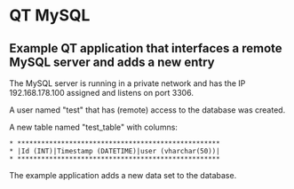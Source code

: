 # QT MySQL 

## Example QT application that interfaces a remote MySQL server and adds a new entry

The MySQL server is running in a private network and has the IP 192.168.178.100 assigned and listens on port 3306.


A user named "test" that has (remote) access to the database was created.

A new table named "test_table" with columns:
```
* ***************************************************
* |Id (INT)|Timestamp (DATETIME)|user (vharchar(50))|
* ***************************************************
```

The example application adds a new data set to the database.


